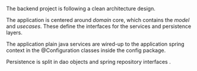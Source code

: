 The backend project is following a clean architecture design.

The application is centered around *domain* core, which contains the *model*
and *usecases*. These define the interfaces for the services and 
persistence layers.

The application plain java services are wired-up to the application 
spring context in the @Configuration classes inside the config
package.

Persistence is split in dao objects and spring repository interfaces .
